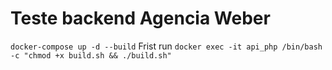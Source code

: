# Teste backend Agencia Weber

`docker-compose up -d --build`
Frist run
`docker exec -it api_php /bin/bash -c "chmod +x build.sh && ./build.sh"`